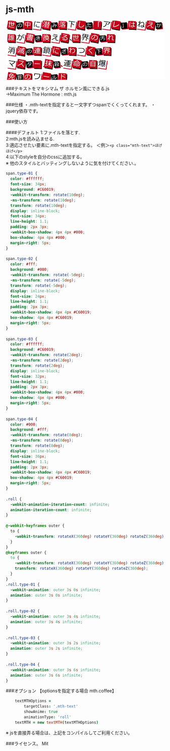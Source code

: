 js-mth
======

<img src="https://raw.githubusercontent.com/takumaro-web/js-mth/d3e1ba2cce30f78e35fb7d6c45b4487010cd18db/__sample-image/image.png" alt="">

###テキストをマキシマム ザ ホルモン風にできる.js  
→Maximum The Hormone : mth.js

###仕様
・.mth-textを指定すると一文字ずつspanでくくってくれます。 
・jquery依存です。

###使い方

####デフォルト
1:ファイルを落とす.  
2:mth.jsを読み込ませる.   
3:適応させたい要素に.mth-textを指定する。
  ＜例＞``` <p class="mth-text">ほげほげ</p> ```  
4:以下のstyleを自分のcssに追加する。  
  ※ 他のスタイルとバッティングしないように気を付けてください.。  

```css
span.type-01 {
  color: #ffffff;
  font-size: 34px;
  background: #C60019;
  -webkit-transform: rotate(10deg);
  -ms-transform: rotate(10deg);
  transform: rotate(10deg);
  display: inline-block;
  font-size: 34px;
  line-height: 1.1;
  padding: 2px 3px;
  -webkit-box-shadow: 4px 4px #000;
  box-shadow: 4px 4px #000;
  margin-right: 5px;
}

span.type-02 {
  color: #fff;
  background: #000;
  -webkit-transform: rotate(-5deg);
  -ms-transform: rotate(-5deg);
  transform: rotate(-5deg);
  display: inline-block;
  font-size: 24px;
  line-height: 1.1;
  padding: 2px 3px;
  -webkit-box-shadow: 4px 4px #C60019;
  box-shadow: 4px 4px #C60019;
  margin-right: 5px;
}

span.type-03 {
  color: #ffffff;
  background: #C60019;
  -webkit-transform: rotate(2deg);
  -ms-transform: rotate(2deg);
  transform: rotate(2deg);
  display: inline-block;
  font-size: 32px;
  line-height: 1.1;
  padding: 2px 3px;
  -webkit-box-shadow: 4px 4px #000;
  box-shadow: 4px 4px #000;
  margin-right: 5px;
}

span.type-04 {
  color: #000;
  background: #fff;
  -webkit-transform: rotate(8deg);
  -ms-transform: rotate(8deg);
  transform: rotate(8deg);
  display: inline-block;
  font-size: 36px;
  line-height: 1.1;
  padding: 2px 3px;
  -webkit-box-shadow: 4px 4px #C60019;
  box-shadow: 4px 4px #C60019;
  margin-right: 5px;
}

.roll {
  -webkit-animation-iteration-count: infinite;
  animation-iteration-count: infinite;
}

@-webkit-keyframes outer {
  to {
    -webkit-transform: rotateX(360deg) rotateY(360deg) rotateZ(360deg);
  }
}
@keyframes outer {
  to {
    -webkit-transform: rotateX(360deg) rotateY(360deg) rotateZ(360deg);
    transform: rotateX(360deg) rotateY(360deg) rotateZ(360deg);
  }
}
.roll.type-01 {
  -webkit-animation: outer 3s 0s infinite;
  animation: outer 3s 0s infinite;
}

.roll.type-02 {
  -webkit-animation: outer 3s 4s infinite;
  animation: outer 3s 4s infinite;
}

.roll.type-03 {
  -webkit-animation: outer 3s 2s infinite;
  animation: outer 3s 2s infinite;
}

.roll.type-04 {
  -webkit-animation: outer 3s 6s infinite;
  animation: outer 3s 6s infinite;
}
```

###オプション
【optionsを指定する場合 mth.coffee】
```coffee
	textMTHOptions =
		targetClass: '.mth-text' 
		showAnime: true
		animationType: 'roll'
	textMTH = new textMTH(textMTHOptions)
```
※ jsを直接弄る場合は、上記をコンパイルしてご利用ください。

###ライセンス。
Mit

